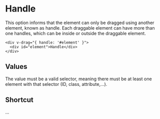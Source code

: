 # Handle

This option informs that the element can only be dragged using another element, known as handle. Each draggable element can have more than one handles, which can be inside or outside the draggable element.

```vue
<div v-drag="{ handle: '#element' }">
  <div id="element">Handle</div>
</div>
```

## Values

The value must be a valid selector, meaning there must be at least one element with that selector (ID, class, attribute,…).

## Shortcut

...
